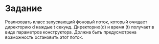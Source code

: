 # Задание

Реализовать класс запускающий фоновый поток, который очищает директорию d каждые t секунд. Директорию(d) и время (t) получает в виде параметров конструктора. Должна быть предусмотрена возможность остановить этот поток.
